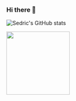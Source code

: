 ### Hi there 👋



![Sedric's GitHub stats](https://github-readme-stats.vercel.app/api?username=Sedvin1903&show_icons=true&theme=tokyonight)

<img src="http://github-readme-streak-stats.herokuapp.com?user=Sedvin1903&theme=blux&&background=0d1117&border=444" height="165">



